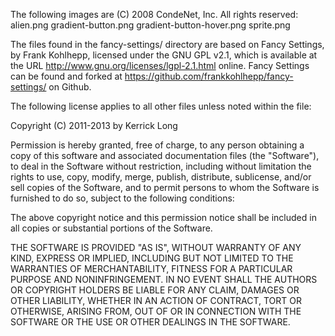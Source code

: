 The following images are (C) 2008 CondeNet, Inc. All rights reserved:
	alien.png
	gradient-button.png
	gradient-button-hover.png
	sprite.png

The files found in the fancy-settings/ directory are based on Fancy Settings,
by Frank Kohlhepp, licensed under the GNU GPL v2.1, which is available at the
URL http://www.gnu.org/licenses/lgpl-2.1.html online. Fancy Settings can be
found and forked at https://github.com/frankkohlhepp/fancy-settings/ on Github.

The following license applies to all other files unless noted within the file:

Copyright (C) 2011-2013 by Kerrick Long

Permission is hereby granted, free of charge, to any person obtaining a copy
of this software and associated documentation files (the "Software"), to deal
in the Software without restriction, including without limitation the rights
to use, copy, modify, merge, publish, distribute, sublicense, and/or sell
copies of the Software, and to permit persons to whom the Software is
furnished to do so, subject to the following conditions:

The above copyright notice and this permission notice shall be included in
all copies or substantial portions of the Software.

THE SOFTWARE IS PROVIDED "AS IS", WITHOUT WARRANTY OF ANY KIND, EXPRESS OR
IMPLIED, INCLUDING BUT NOT LIMITED TO THE WARRANTIES OF MERCHANTABILITY,
FITNESS FOR A PARTICULAR PURPOSE AND NONINFRINGEMENT. IN NO EVENT SHALL THE
AUTHORS OR COPYRIGHT HOLDERS BE LIABLE FOR ANY CLAIM, DAMAGES OR OTHER
LIABILITY, WHETHER IN AN ACTION OF CONTRACT, TORT OR OTHERWISE, ARISING FROM,
OUT OF OR IN CONNECTION WITH THE SOFTWARE OR THE USE OR OTHER DEALINGS IN
THE SOFTWARE.
